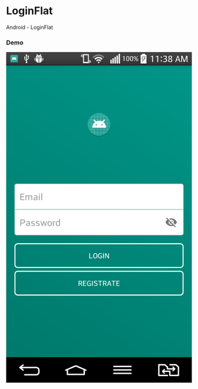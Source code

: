 # LoginFlat
Android - LoginFlat <br>

### Demo
![alt Demo](https://github.com/sbpinilla/LoginFlat/blob/master/demo.png)
